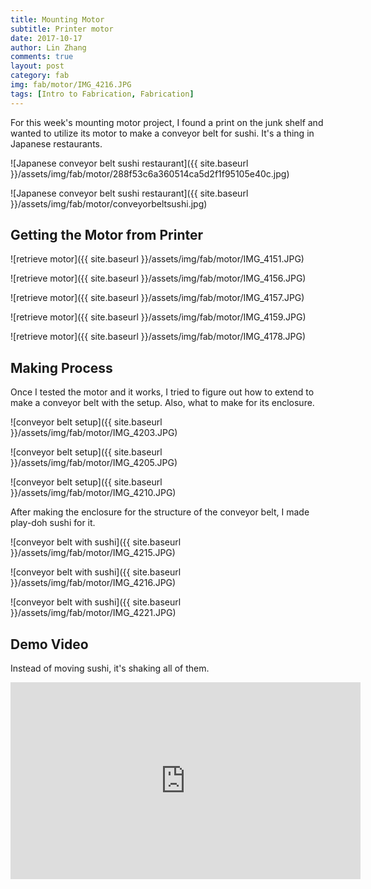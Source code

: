 ```yaml
---
title: Mounting Motor
subtitle: Printer motor
date: 2017-10-17
author: Lin Zhang
comments: true
layout: post
category: fab
img: fab/motor/IMG_4216.JPG
tags: [Intro to Fabrication, Fabrication]
---
```


For this week's mounting motor project, I found a print on the junk shelf and wanted to utilize its motor to make a conveyor belt for sushi. It's a thing in Japanese restaurants.

![Japanese conveyor belt sushi restaurant]({{ site.baseurl }}/assets/img/fab/motor/288f53c6a360514ca5d2f1f95105e40c.jpg)

![Japanese conveyor belt sushi restaurant]({{ site.baseurl }}/assets/img/fab/motor/conveyorbeltsushi.jpg)

## Getting the Motor from Printer

![retrieve motor]({{ site.baseurl }}/assets/img/fab/motor/IMG_4151.JPG)

![retrieve motor]({{ site.baseurl }}/assets/img/fab/motor/IMG_4156.JPG)

![retrieve motor]({{ site.baseurl }}/assets/img/fab/motor/IMG_4157.JPG)

![retrieve motor]({{ site.baseurl }}/assets/img/fab/motor/IMG_4159.JPG)

![retrieve motor]({{ site.baseurl }}/assets/img/fab/motor/IMG_4178.JPG)


## Making Process

Once I tested the motor and it works, I tried to figure out how to extend to make a conveyor belt with the setup. Also, what to make for its enclosure.

![conveyor belt setup]({{ site.baseurl }}/assets/img/fab/motor/IMG_4203.JPG)

![conveyor belt setup]({{ site.baseurl }}/assets/img/fab/motor/IMG_4205.JPG)

![conveyor belt setup]({{ site.baseurl }}/assets/img/fab/motor/IMG_4210.JPG)

After making the enclosure for the structure of the conveyor belt, I made play-doh sushi for it.

![conveyor belt with sushi]({{ site.baseurl }}/assets/img/fab/motor/IMG_4215.JPG)

![conveyor belt with sushi]({{ site.baseurl }}/assets/img/fab/motor/IMG_4216.JPG)

![conveyor belt with sushi]({{ site.baseurl }}/assets/img/fab/motor/IMG_4221.JPG)

## Demo Video

Instead of moving sushi, it's shaking all of them.

<iframe width="560" height="315" src="https://www.youtube.com/embed/k6tgxEgS9mw" frameborder="0" allowfullscreen></iframe>

